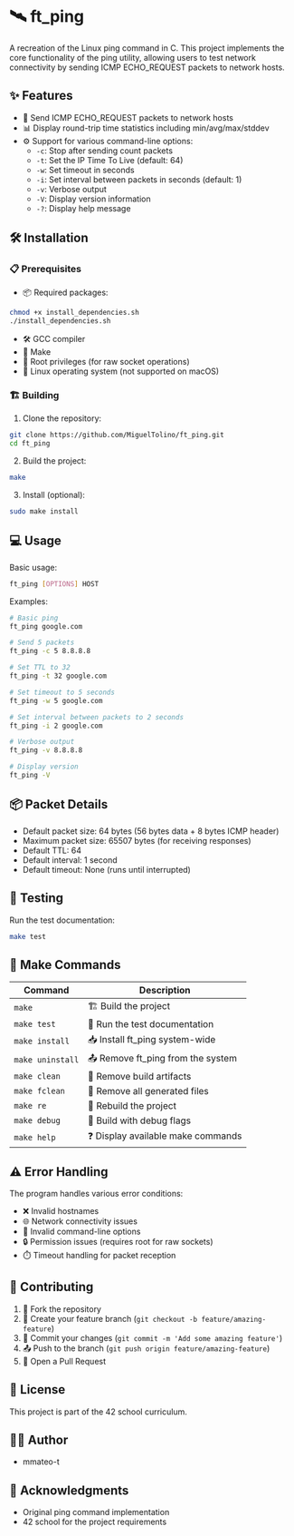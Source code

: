 # 🛰️ ft_ping

A recreation of the Linux ping command in C. This project implements the core functionality of the ping utility, allowing users to test network connectivity by sending ICMP ECHO_REQUEST packets to network hosts.

## ✨ Features

- 📡 Send ICMP ECHO_REQUEST packets to network hosts
- 📊 Display round-trip time statistics including min/avg/max/stddev
- ⚙️ Support for various command-line options:
  - `-c`: Stop after sending count packets
  - `-t`: Set the IP Time To Live (default: 64)
  - `-w`: Set timeout in seconds
  - `-i`: Set interval between packets in seconds (default: 1)
  - `-v`: Verbose output
  - `-V`: Display version information
  - `-?`: Display help message

## 🛠️ Installation

### 📋 Prerequisites

- 📦 Required packages:
```bash
chmod +x install_dependencies.sh
./install_dependencies.sh
``` 

- 🛠️ GCC compiler
- 🔧 Make
- 🔐 Root privileges (for raw socket operations)
- 🐧 Linux operating system (not supported on macOS)

### 🏗️ Building

1. Clone the repository:
```bash
git clone https://github.com/MiguelTolino/ft_ping.git
cd ft_ping
```

2. Build the project:
```bash
make
```

3. Install (optional):
```bash
sudo make install
```

## 💻 Usage

Basic usage:
```bash
ft_ping [OPTIONS] HOST
```

Examples:
```bash
# Basic ping
ft_ping google.com

# Send 5 packets
ft_ping -c 5 8.8.8.8

# Set TTL to 32
ft_ping -t 32 google.com

# Set timeout to 5 seconds
ft_ping -w 5 google.com

# Set interval between packets to 2 seconds
ft_ping -i 2 google.com

# Verbose output
ft_ping -v 8.8.8.8

# Display version
ft_ping -V
```

## 📦 Packet Details

- Default packet size: 64 bytes (56 bytes data + 8 bytes ICMP header)
- Maximum packet size: 65507 bytes (for receiving responses)
- Default TTL: 64
- Default interval: 1 second
- Default timeout: None (runs until interrupted)

## 🧪 Testing

Run the test documentation:
```bash
make test
```


## 🔧 Make Commands

| Command | Description |
|---------|-------------|
| `make` | 🏗️ Build the project |
| `make test` | 🧪 Run the test documentation |
| `make install` | 📥 Install ft_ping system-wide |
| `make uninstall` | 📤 Remove ft_ping from the system |
| `make clean` | 🧹 Remove build artifacts |
| `make fclean` | 🧹 Remove all generated files |
| `make re` | 🔄 Rebuild the project |
| `make debug` | 🐛 Build with debug flags |
| `make help` | ❓ Display available make commands |

## ⚠️ Error Handling

The program handles various error conditions:
- ❌ Invalid hostnames
- 🌐 Network connectivity issues
- 🚫 Invalid command-line options
- 🔒 Permission issues (requires root for raw sockets)
- ⏱️ Timeout handling for packet reception

## 🤝 Contributing

1. 🍴 Fork the repository
2. 🌿 Create your feature branch (`git checkout -b feature/amazing-feature`)
3. 💾 Commit your changes (`git commit -m 'Add some amazing feature'`)
4. 📤 Push to the branch (`git push origin feature/amazing-feature`)
5. 🔄 Open a Pull Request

## 📝 License

This project is part of the 42 school curriculum.

## 👨‍💻 Author

- mmateo-t

## 🙏 Acknowledgments

- Original ping command implementation
- 42 school for the project requirements
